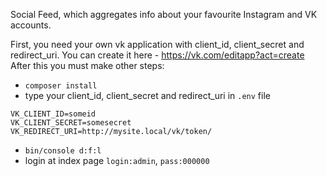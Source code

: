 Social Feed, which aggregates info about your favourite Instagram and VK accounts.

First, you need your own vk application with client_id, client_secret and redirect_uri. You can create it here - https://vk.com/editapp?act=create
 After this you must make other steps:
- `composer install`
- type your client_id, client_secret and redirect_uri in `.env` file
```
VK_CLIENT_ID=someid
VK_CLIENT_SECRET=somesecret
VK_REDIRECT_URI=http://mysite.local/vk/token/
```
- `bin/console d:f:l`
- login at index page `login:admin`, `pass:000000`